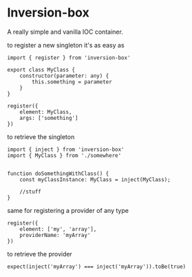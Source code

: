 # Inversion-box  

A really simple and vanilla IOC container.

to register a new singleton it's as easy as 

    import { register } from 'inversion-box'
    
    export class MyClass {
        constructor(parameter: any) {
            this.something = parameter
        }
    }
    
    register({
        element: MyClass,
        args: ['something']
    })

to retrieve the singleton
    
    import { inject } from 'inversion-box'
    import { MyClass } from './somewhere'
    
    
    function doSomethingWithClass() {
        const myClassInstance: MyClass = inject(MyClass);
   
        //stuff
    }    
    
 same for registering a provider of any type
    
    register({
        element: ['my', 'array'],
        providerName: 'myArray'
    })
    
 
 to retrieve the provider
 
    expect(inject('myArray') === inject('myArray')).toBe(true)
     
    
